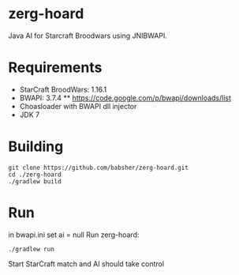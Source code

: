 zerg-hoard
==========

Java AI for Starcraft Broodwars using JNIBWAPI.

# Requirements
* StarCraft BroodWars: 1.16.1
* BWAPI: 3.7.4 
** https://code.google.com/p/bwapi/downloads/list
* Choasloader with BWAPI dll injector
* JDK 7

# Building

```
git clone https://github.com/babsher/zerg-hoard.git
cd ./zerg-hoard
./gradlew build
```

# Run

in bwapi.ini set ai = null
Run zerg-hoard:
```
./gradlew run
```
Start StarCraft match and AI should take control